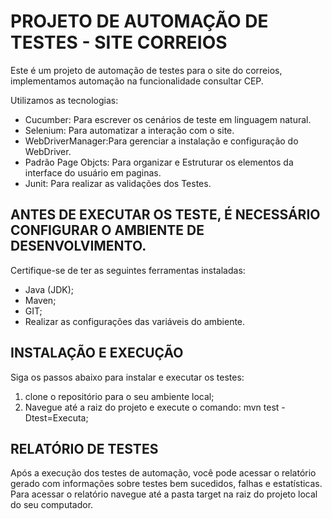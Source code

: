 # PROJETO DE AUTOMAÇÃO DE TESTES - SITE CORREIOS

Este é um projeto de automação de testes para o site do correios, implementamos automação na funcionalidade consultar CEP.

Utilizamos as tecnologias:

- Cucumber: Para escrever os cenários de teste em linguagem natural.
- Selenium: Para automatizar a interação com o site.
- WebDriverManager:Para gerenciar a instalação e configuração do WebDriver.
- Padrão Page Objcts: Para organizar e Estruturar os elementos da interface do usuário em paginas.
- Junit: Para realizar as validações dos Testes.

## ANTES DE EXECUTAR OS TESTE, É NECESSÁRIO CONFIGURAR O AMBIENTE DE DESENVOLVIMENTO. 

Certifique-se de ter as seguintes ferramentas instaladas:

- Java (JDK);
- Maven;
- GIT;
- Realizar as configurações das variáveis do ambiente.

## INSTALAÇÃO E EXECUÇÃO

Siga os passos abaixo para instalar e executar os testes:

1. clone o repositório para o seu ambiente local;
2. Navegue até a raiz do projeto e execute o comando: mvn test -Dtest=Executa;

## RELATÓRIO DE TESTES

Após a execução dos testes de automação, você pode acessar o relatório gerado com informações sobre testes bem sucedidos, falhas e estatísticas.
Para acessar o relatório navegue até a pasta target na raiz do projeto local do seu computador.
